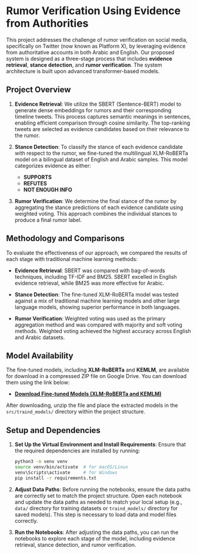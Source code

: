 # Rumor Verification Using Evidence from Authorities

This project addresses the challenge of rumor verification on social media, specifically on Twitter (now known as Platform X), by leveraging evidence from authoritative accounts in both Arabic and English. Our proposed system is designed as a three-stage process that includes **evidence retrieval**, **stance detection**, and **rumor verification**. The system architecture is built upon advanced transformer-based models.
## Project Overview

1. **Evidence Retrieval**: We utilize the SBERT (Sentence-BERT) model to generate dense embeddings for rumors and their corresponding timeline tweets. This process captures semantic meanings in sentences, enabling efficient comparison through cosine similarity. The top-ranking tweets are selected as evidence candidates based on their relevance to the rumor.

2. **Stance Detection**: To classify the stance of each evidence candidate with respect to the rumor, we fine-tuned the multilingual XLM-RoBERTa model on a bilingual dataset of English and Arabic samples. This model categorizes evidence as either:
   - **SUPPORTS**
   - **REFUTES**
   - **NOT ENOUGH INFO**

3. **Rumor Verification**: We determine the final stance of the rumor by aggregating the stance predictions of each evidence candidate using weighted voting. This approach combines the individual stances to produce a final rumor label.

## Methodology and Comparisons

To evaluate the effectiveness of our approach, we compared the results of each stage with traditional machine learning methods:

- **Evidence Retrieval**: SBERT was compared with bag-of-words techniques, including TF-IDF and BM25. SBERT excelled in English evidence retrieval, while BM25 was more effective for Arabic.
  
- **Stance Detection**: The fine-tuned XLM-RoBERTa model was tested against a mix of traditional machine learning models and other large language models, showing superior performance in both languages.

- **Rumor Verification**: Weighted voting was used as the primary aggregation method and was compared with majority and soft voting methods. Weighted voting achieved the highest accuracy across English and Arabic datasets.

## Model Availability

The fine-tuned models, including **XLM-RoBERTa** and **KEMLM**, are available for download in a compressed ZIP file on Google Drive. You can download them using the link below:

- **[Download Fine-tuned Models (XLM-RoBERTa and KEMLM)](https://drive.google.com/file/d/1PdqVoKVTvKeZJJ1ND9IDEdgh60Ej0ImN/view?usp=share_link)**

After downloading, unzip the file and place the extracted models in the `src/traind_models/` directory within the project structure.

## Setup and Dependencies

1. **Set Up the Virtual Environment and Install Requirements**:
   Ensure that the required dependencies are installed by running:
   ```bash
   python3 -m venv venv
   source venv/bin/activate  # for macOS/Linux
   venv\Scripts\activate     # for Windows
   pip install -r requirements.txt

2. **Adjust Data Paths**:
Before running the notebooks, ensure the data paths are correctly set to match the project structure. Open each notebook and update the data paths as needed to match your local setup (e.g., `data/` directory for training datasets or `traind_models/` directory for saved models). This step is necessary to load data and model files correctly.

3. **Run the Notebooks**:
After adjusting the data paths, you can run the notebooks to explore each stage of the model, including evidence retrieval, stance detection, and rumor verification.